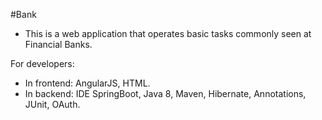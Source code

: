 #Bank

- This is a web application that operates basic tasks commonly seen at Financial Banks.

For developers:
- In frontend: AngularJS, HTML.
- In backend: IDE SpringBoot, Java 8, Maven, Hibernate, Annotations, JUnit, OAuth.